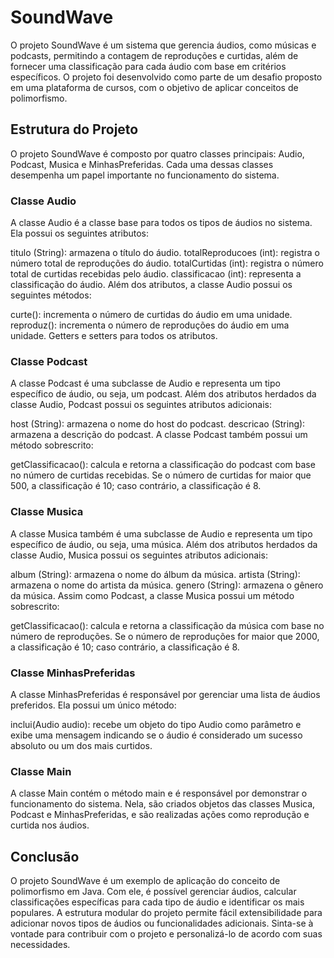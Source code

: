 # SoundWave
O projeto SoundWave é um sistema que gerencia áudios, como músicas e podcasts, permitindo a contagem de reproduções e curtidas, além de fornecer uma classificação para cada áudio com base em critérios específicos. O projeto foi desenvolvido como parte de um desafio proposto em uma plataforma de cursos, com o objetivo de aplicar conceitos de polimorfismo.

## Estrutura do Projeto
O projeto SoundWave é composto por quatro classes principais: Audio, Podcast, Musica e MinhasPreferidas. Cada uma dessas classes desempenha um papel importante no funcionamento do sistema.

### Classe Audio
A classe Audio é a classe base para todos os tipos de áudios no sistema. Ela possui os seguintes atributos:

titulo (String): armazena o título do áudio.
totalReproducoes (int): registra o número total de reproduções do áudio.
totalCurtidas (int): registra o número total de curtidas recebidas pelo áudio.
classificacao (int): representa a classificação do áudio.
Além dos atributos, a classe Audio possui os seguintes métodos:

curte(): incrementa o número de curtidas do áudio em uma unidade.
reproduz(): incrementa o número de reproduções do áudio em uma unidade.
Getters e setters para todos os atributos.

### Classe Podcast
A classe Podcast é uma subclasse de Audio e representa um tipo específico de áudio, ou seja, um podcast. Além dos atributos herdados da classe Audio, Podcast possui os seguintes atributos adicionais:

host (String): armazena o nome do host do podcast.
descricao (String): armazena a descrição do podcast.
A classe Podcast também possui um método sobrescrito:

getClassificacao(): calcula e retorna a classificação do podcast com base no número de curtidas recebidas. Se o número de curtidas for maior que 500, a classificação é 10; caso contrário, a classificação é 8.

### Classe Musica
A classe Musica também é uma subclasse de Audio e representa um tipo específico de áudio, ou seja, uma música. Além dos atributos herdados da classe Audio, Musica possui os seguintes atributos adicionais:

album (String): armazena o nome do álbum da música.
artista (String): armazena o nome do artista da música.
genero (String): armazena o gênero da música.
Assim como Podcast, a classe Musica possui um método sobrescrito:

getClassificacao(): calcula e retorna a classificação da música com base no número de reproduções. Se o número de reproduções for maior que 2000, a classificação é 10; caso contrário, a classificação é 8.

### Classe MinhasPreferidas
A classe MinhasPreferidas é responsável por gerenciar uma lista de áudios preferidos. Ela possui um único método:

inclui(Audio audio): recebe um objeto do tipo Audio como parâmetro e exibe uma mensagem indicando se o áudio é considerado um sucesso absoluto ou um dos mais curtidos.

### Classe Main
A classe Main contém o método main e é responsável por demonstrar o funcionamento do sistema. Nela, são criados objetos das classes Musica, Podcast e MinhasPreferidas, e são realizadas ações como reprodução e curtida nos áudios.

## Conclusão
O projeto SoundWave é um exemplo de aplicação do conceito de polimorfismo em Java. Com ele, é possível gerenciar áudios, calcular classificações específicas para cada tipo de áudio e identificar os mais populares. A estrutura modular do projeto permite fácil extensibilidade para adicionar novos tipos de áudios ou funcionalidades adicionais. Sinta-se à vontade para contribuir com o projeto e personalizá-lo de acordo com suas necessidades.
